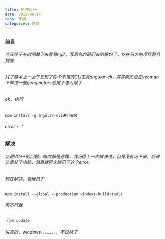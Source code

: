 ```yaml
---
title: 环境VC++
date: 2015-06-14
tags: 环境
categories: 环境
---
```



### 前言
###### 今天终于有时间静下来看看ng2，写后台的哥们去陪媳妇了，吃在石大的项目暂且搁置

###### 找了基本上一上午发现了你个不错的CLI工具angular-cli，其实原先也在yeoman下载过一些gengerators感觉不怎么顺手

###### ok，执行
	npm install -g angular-cli进行安装

###### error！！

### 解决
###### 又是VC++的问题，每次都是这样，我记得上一次解决过，但是没有记下来。后来又重装了电脑，然后就再次碰见了这个error。

###### 现在解决，管理员下
	npm install --global --production windows-build-tools

###### 再不行就
	 npm update

###### 讲真的，windows。。。。。。。。不说啥了